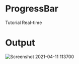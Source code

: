 # ProgressBar
Tutorial Real-time

# Output
![Screenshot 2021-04-11 113700](https://user-images.githubusercontent.com/61502902/114291485-583e3b00-9aba-11eb-9060-a4a57d877a1c.png)
